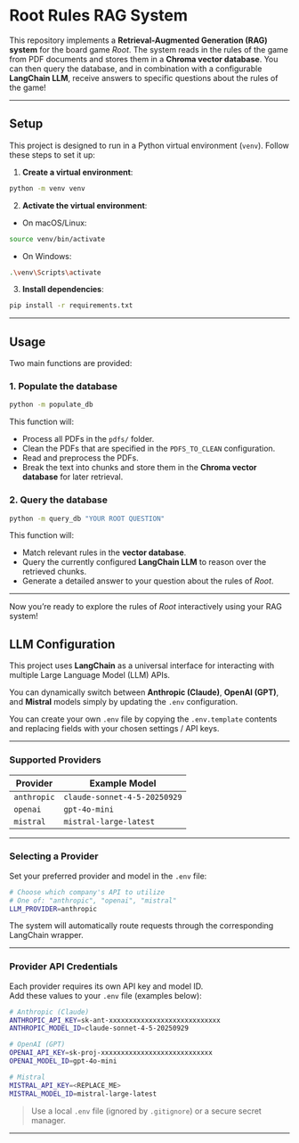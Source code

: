 
# Root Rules RAG System

This repository implements a **Retrieval-Augmented Generation (RAG) system** for the board game *Root*. The system reads in the rules of the game from PDF documents and stores them in a **Chroma vector database**. You can then query the database, and in combination with a configurable **LangChain LLM**, receive answers to specific questions about the rules of the game!

---

## Setup

This project is designed to run in a Python virtual environment (`venv`). Follow these steps to set it up:

1. **Create a virtual environment**:

```bash
python -m venv venv
```

2. **Activate the virtual environment**:

- On macOS/Linux:
```bash
source venv/bin/activate
```
- On Windows:
```bash
.\venv\Scripts\activate
```

3. **Install dependencies**:

```bash
pip install -r requirements.txt
```

---

## Usage

Two main functions are provided:

### 1. Populate the database

```bash
python -m populate_db
```

This function will:

- Process all PDFs in the `pdfs/` folder.
- Clean the PDFs that are specified in the `PDFS_TO_CLEAN` configuration.
- Read and preprocess the PDFs.
- Break the text into chunks and store them in the **Chroma vector database** for later retrieval.

### 2. Query the database

```bash
python -m query_db "YOUR ROOT QUESTION"
```

This function will:

- Match relevant rules in the **vector database**.
- Query the currently configured **LangChain LLM** to reason over the retrieved chunks.
- Generate a detailed answer to your question about the rules of *Root*.

---

Now you’re ready to explore the rules of *Root* interactively using your RAG system!


## LLM Configuration

This project uses **LangChain** as a universal interface for interacting with multiple Large Language Model (LLM) APIs.

You can dynamically switch between **Anthropic (Claude)**, **OpenAI (GPT)**, and **Mistral** models simply by updating the `.env` configuration.

You can create your own `.env` file by copying the `.env.template` contents and replacing fields with your chosen settings / API keys.

---

### **Supported Providers**

| Provider   | Example Model               |
|------------|----------------------------|
| `anthropic`| `claude-sonnet-4-5-20250929` |
| `openai`   | `gpt-4o-mini`               |
| `mistral`  | `mistral-large-latest`      |

---

### **Selecting a Provider**

Set your preferred provider and model in the `.env` file:

```bash
# Choose which company's API to utilize
# One of: "anthropic", "openai", "mistral"
LLM_PROVIDER=anthropic
```

The system will automatically route requests through the corresponding LangChain wrapper.

---

### **Provider API Credentials**

Each provider requires its own API key and model ID.  
Add these values to your `.env` file (examples below):

```bash
# Anthropic (Claude)
ANTHROPIC_API_KEY=sk-ant-xxxxxxxxxxxxxxxxxxxxxxxxxxxx
ANTHROPIC_MODEL_ID=claude-sonnet-4-5-20250929

# OpenAI (GPT)
OPENAI_API_KEY=sk-proj-xxxxxxxxxxxxxxxxxxxxxxxxxxxx
OPENAI_MODEL_ID=gpt-4o-mini

# Mistral
MISTRAL_API_KEY=<REPLACE_ME>
MISTRAL_MODEL_ID=mistral-large-latest
```

> Use a local `.env` file (ignored by `.gitignore`) or a secure secret manager.

---